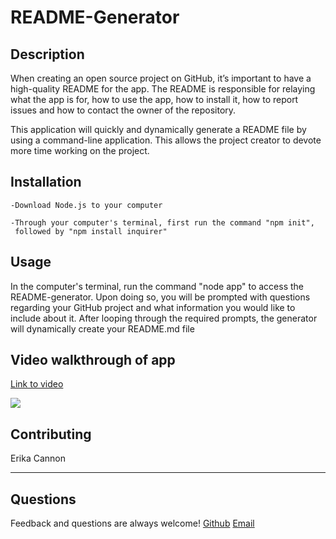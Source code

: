 # README-Generator

## Description
When creating an open source project on GitHub, it’s important to have a high-quality README for the app. The README is responsible for relaying  what the app is for, how to use the app, how to install it, how to report issues and how to contact the owner of the repository.

This application will quickly and dynamically generate a README file by using a command-line application. This allows the project creator to devote more time working on the project.


## Installation
    -Download Node.js to your computer 

    -Through your computer's terminal, first run the command "npm init", 
     followed by "npm install inquirer"

## Usage
In the computer's terminal, run the command "node app" to access the README-generator. Upon doing so, you 
will be prompted with questions regarding your GitHub project and what information you would like to include 
about it. After looping through the required prompts, the generator will dynamically create your README.md file

## Video walkthrough of app 
[Link to video](https://drive.google.com/file/d/12hjrdrK796ZMEnDnLPvVbl1qAtyQWF38/view)

<img src=".\Preview-gif.gif">

## Contributing
Erika Cannon

----
## Questions
Feedback and questions are always welcome!
[Github](https://github.com/cannnonel)
[Email](mailto:cannone.rva!gmail.com)
